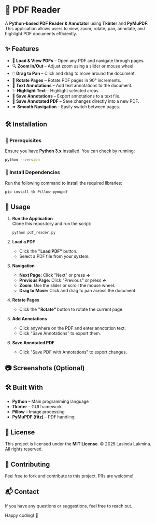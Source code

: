 #  📄 PDF Reader

A **Python-based PDF Reader & Annotator** using **Tkinter** and **PyMuPDF**. This application allows users to view, zoom, rotate, pan, annotate, and highlight PDF documents efficiently.

## ✨ Features

- 📖 **Load & View PDFs** – Open any PDF and navigate through pages.
- 🔍 **Zoom In/Out** – Adjust zoom using a slider or mouse wheel.
- 🖱️ **Drag to Pan** – Click and drag to move around the document.
- 🔄 **Rotate Pages** – Rotate PDF pages in 90° increments.
- 📝 **Text Annotations** – Add text annotations to the document.
- ✨ **Highlight Text** – Highlight selected areas.
- 📑 **Save Annotations** – Export annotations to a text file.
- 📂 **Save Annotated PDF** – Save changes directly into a new PDF.
- ⏩ **Smooth Navigation** – Easily switch between pages.

## 🛠️ Installation

### 🔹 Prerequisites
Ensure you have **Python 3.x** installed. You can check by running:

```sh
python --version
```

### 🔹 Install Dependencies
Run the following command to install the required libraries:

```sh
pip install tk Pillow pymupdf
```

## 🚀 Usage

1. **Run the Application**  
   Clone this repository and run the script:

   ```sh
   python pdf_reader.py
   ```

2. **Load a PDF**  
   - Click the **"Load PDF"** button.
   - Select a PDF file from your system.

3. **Navigation**  
   - **Next Page:** Click "Next" or press **→**
   - **Previous Page:** Click "Previous" or press **←**
   - **Zoom:** Use the slider or scroll the mouse wheel.
   - **Drag to Move:** Click and drag to pan across the document.

4. **Rotate Pages**  
   - Click the **"Rotate"** button to rotate the current page.

5. **Add Annotations**  
   - Click anywhere on the PDF and enter annotation text.
   - Click "Save Annotations" to export them.

6. **Save Annotated PDF**  
   - Click "Save PDF with Annotations" to export changes.

## 📷 Screenshots (Optional)
<!-- Add screenshots here if available -->

## 🛠️ Built With
- **Python** – Main programming language
- **Tkinter** – GUI framework
- **Pillow** – Image processing
- **PyMuPDF (fitz)** – PDF handling

## 📜 License
This project is licensed under the **MIT License**.
© 2025 Lasindu Lakmina. All rights reserved.

## 🙌 Contributing
Feel free to fork and contribute to this project. PRs are welcome!

## 📬 Contact
If you have any questions or suggestions, feel free to reach out.

Happy coding! 🚀

